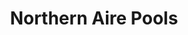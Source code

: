 ---
title: "Northern Aire Pools"
url: /saint-louis-park/northern-aire-pools/
shop: swimming pool
---